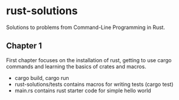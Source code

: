 # rust-solutions

Solutions to problems from Command-Line Programming in Rust.

## Chapter 1

First chapter focuses on the installation of rust, getting to use cargo
commands and learning the basics of crates and macros.
* cargo build, cargo run
* rust-solutions/tests contains macros for writing tests (cargo test)
* main.rs contains rust starter code for simple hello world
